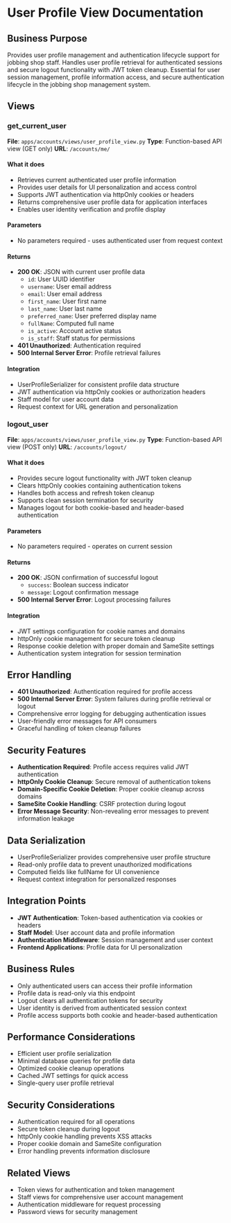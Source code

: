 # User Profile View Documentation

## Business Purpose

Provides user profile management and authentication lifecycle support for jobbing shop staff. Handles user profile retrieval for authenticated sessions and secure logout functionality with JWT token cleanup. Essential for user session management, profile information access, and secure authentication lifecycle in the jobbing shop management system.

## Views

### get_current_user

**File**: `apps/accounts/views/user_profile_view.py`
**Type**: Function-based API view (GET only)
**URL**: `/accounts/me/`

#### What it does

- Retrieves current authenticated user profile information
- Provides user details for UI personalization and access control
- Supports JWT authentication via httpOnly cookies or headers
- Returns comprehensive user profile data for application interfaces
- Enables user identity verification and profile display

#### Parameters

- No parameters required - uses authenticated user from request context

#### Returns

- **200 OK**: JSON with current user profile data
  - `id`: User UUID identifier
  - `username`: User email address
  - `email`: User email address
  - `first_name`: User first name
  - `last_name`: User last name
  - `preferred_name`: User preferred display name
  - `fullName`: Computed full name
  - `is_active`: Account active status
  - `is_staff`: Staff status for permissions
- **401 Unauthorized**: Authentication required
- **500 Internal Server Error**: Profile retrieval failures

#### Integration

- UserProfileSerializer for consistent profile data structure
- JWT authentication via httpOnly cookies or authorization headers
- Staff model for user account data
- Request context for URL generation and personalization

### logout_user

**File**: `apps/accounts/views/user_profile_view.py`
**Type**: Function-based API view (POST only)
**URL**: `/accounts/logout/`

#### What it does

- Provides secure logout functionality with JWT token cleanup
- Clears httpOnly cookies containing authentication tokens
- Handles both access and refresh token cleanup
- Supports clean session termination for security
- Manages logout for both cookie-based and header-based authentication

#### Parameters

- No parameters required - operates on current session

#### Returns

- **200 OK**: JSON confirmation of successful logout
  - `success`: Boolean success indicator
  - `message`: Logout confirmation message
- **500 Internal Server Error**: Logout processing failures

#### Integration

- JWT settings configuration for cookie names and domains
- httpOnly cookie management for secure token cleanup
- Response cookie deletion with proper domain and SameSite settings
- Authentication system integration for session termination

## Error Handling

- **401 Unauthorized**: Authentication required for profile access
- **500 Internal Server Error**: System failures during profile retrieval or logout
- Comprehensive error logging for debugging authentication issues
- User-friendly error messages for API consumers
- Graceful handling of token cleanup failures

## Security Features

- **Authentication Required**: Profile access requires valid JWT authentication
- **httpOnly Cookie Cleanup**: Secure removal of authentication tokens
- **Domain-Specific Cookie Deletion**: Proper cookie cleanup across domains
- **SameSite Cookie Handling**: CSRF protection during logout
- **Error Message Security**: Non-revealing error messages to prevent information leakage

## Data Serialization

- UserProfileSerializer provides comprehensive user profile structure
- Read-only profile data to prevent unauthorized modifications
- Computed fields like fullName for UI convenience
- Request context integration for personalized responses

## Integration Points

- **JWT Authentication**: Token-based authentication via cookies or headers
- **Staff Model**: User account data and profile information
- **Authentication Middleware**: Session management and user context
- **Frontend Applications**: Profile data for UI personalization

## Business Rules

- Only authenticated users can access their profile information
- Profile data is read-only via this endpoint
- Logout clears all authentication tokens for security
- User identity is derived from authenticated session context
- Profile access supports both cookie and header-based authentication

## Performance Considerations

- Efficient user profile serialization
- Minimal database queries for profile data
- Optimized cookie cleanup operations
- Cached JWT settings for quick access
- Single-query user profile retrieval

## Security Considerations

- Authentication required for all operations
- Secure token cleanup during logout
- httpOnly cookie handling prevents XSS attacks
- Proper cookie domain and SameSite configuration
- Error handling prevents information disclosure

## Related Views

- Token views for authentication and token management
- Staff views for comprehensive user account management
- Authentication middleware for request processing
- Password views for security management
